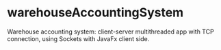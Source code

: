 # warehouseAccountingSystem
Warehouse accounting system: client-server multithreaded app with TCP connection, using Sockets with JavaFx client side.
